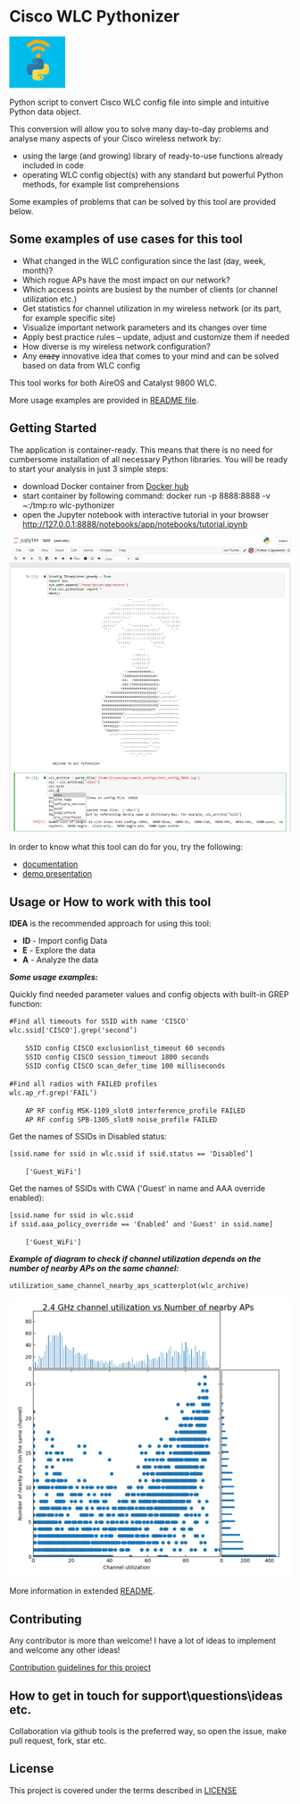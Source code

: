 # Cisco WLC Pythonizer

![title](wlc-pythonizer-logo.png "Project logo")

Python script to convert Cisco WLC config file into simple and intuitive Python data object.

This conversion will allow you to solve many day-to-day problems and analyse many aspects of your Cisco wireless network by:
* using the large (and growing) library of ready-to-use functions already included in code
* operating WLC config object(s) with any standard but powerful Python methods, for example list comprehensions 

Some examples of problems that can be solved by this tool are provided below.

## Some examples of use cases for this tool
* What changed in the WLC configuration since the last (day, week, month)?
* Which rogue APs have the most impact on our network?
* Which access points are busiest by the number of clients (or channel utilization etc.)
* Get statistics for channel utilization in my wireless network (or its part, for example specific site)
* Visualize important network parameters and its changes over time
* Apply best practice rules – update, adjust and customize them if needed
* How diverse is my wireless network configuration?
* Any ~~crazy~~ innovative idea that comes to your mind and can be solved based on data from WLC config

This tool works for both AireOS and Catalyst 9800 WLC.

More usage examples are provided in [README file](./docs/README.MD).

## Getting Started
The application is container-ready. This means that there is no need for cumbersome installation of all necessary Python libraries.
You will be ready to start your analysis in just 3 simple steps:
* download Docker container from [Docker hub](https://hub.docker.com/repository/docker/wlcpython/cisco-wlc-pythonizer)
* start container by following command: docker run -p 8888:8888 -v ~:/tmp:ro wlc-pythonizer
* open the Jupyter notebook with interactive tutorial in your browser http://127.0.0.1:8888/notebooks/app/notebooks/tutorial.ipynb

![title](./docs/images/Jupyter.png "Test Jupyter notebook screenshot")

In order to know what this tool can do for you, try the following:
* [documentation](./docs/README.MD)
* [demo presentation](./docs/demo-presentation/Pythonize_Cisco_WLC_config.pdf)

## Usage or How to work with this tool

**IDEA** is the recommended approach for using this tool:
* **ID** - Import config Data
* **E** - Explore the data 
* **A** - Analyze the data

***Some usage examples:***

Quickly find needed parameter values and config objects with built-in GREP function:
   
    #Find all timeouts for SSID with name 'CISCO'
    wlc.ssid['CISCO'].grep('second’)
    
        SSID config CISCO exclusionlist_timeout 60 seconds
        SSID config CISCO session_timeout 1800 seconds
        SSID config CISCO scan_defer_time 100 milliseconds
    
    #Find all radios with FAILED profiles
    wlc.ap_rf.grep('FAIL’)
    
        AP RF config MSK-1109_slot0 interference_profile FAILED
        AP RF config SPB-1305_slot0 noise_profile FAILED

Get the names of SSIDs in Disabled status:

    [ssid.name for ssid in wlc.ssid if ssid.status == 'Disabled’]
    
        ['Guest_WiFi']

Get the names of SSIDs with CWA ('Guest' in name and AAA override enabled):

    [ssid.name for ssid in wlc.ssid 
    if ssid.aaa_policy_override == 'Enabled’ and 'Guest' in ssid.name]
       
        ['Guest_WiFi']

***Example of diagram to check if channel utilization depends on the number of nearby APs on the same channel:***

    utilization_same_channel_nearby_aps_scatterplot(wlc_archive)
![title](./docs/images/scatter_util_nearby_ap_same_channel.png "Scatter plot of channel utilization vs number of nearby APs on the same channel")

More information in extended [README](./docs/README.MD).

## Contributing

Any contributor is more than welcome! I have a lot of ideas to implement and welcome any other ideas!

[Contribution guidelines for this project](./docs/CONTRIBUTING.md)

## How to get in touch for support\questions\ideas etc. 
Collaboration via github tools is the preferred way, so open the issue, make pull request, fork, star etc.

## License

This project is covered under the terms described in [LICENSE](./LICENSE)


